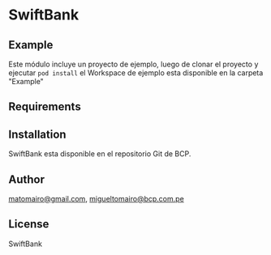 # SwiftBank


## Example

Este módulo incluye un proyecto de ejemplo, luego de clonar el proyecto y ejecutar `pod install` el Workspace de ejemplo esta disponible en la carpeta "Example" 

## Requirements

## Installation

SwiftBank esta disponible en el repositorio Git de BCP.

## Author

matomairo@gmail.com, migueltomairo@bcp.com.pe

## License

SwiftBank
